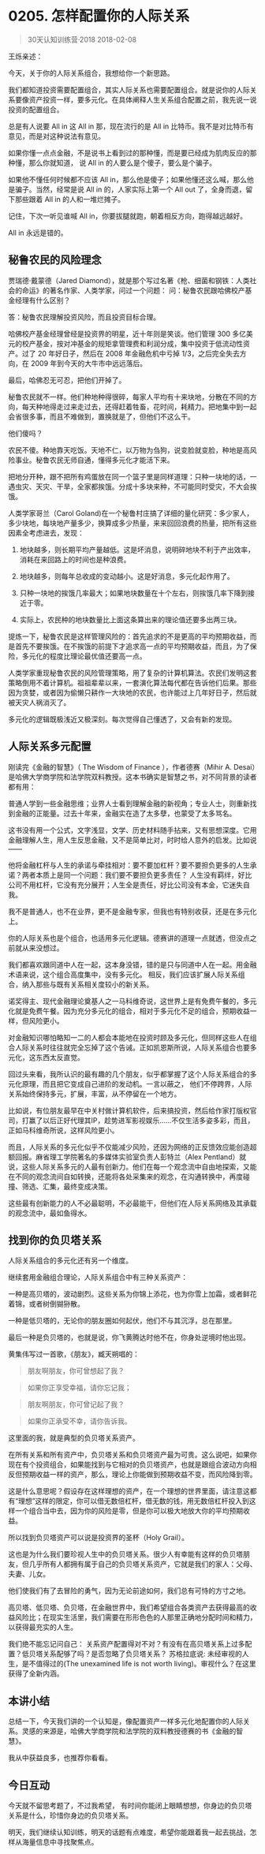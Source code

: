 # 0205. 怎样配置你的人际关系
> 30天认知训练营·2018
2018-02-08

王烁亲述：

今天，关于你的人际关系组合，我想给你一个新思路。

我们都知道投资需要配置组合，其实人际关系也需要配置组合。就是说你的人际关系要像资产投资一样，要多元化。在具体阐释人生关系组合配置之前，我先说一说投资的配置组合。

总是有人说要 All in 这 All in 那，现在流行的是 All in 比特币。我不是对比特币有意见，而是对这种说法有意见。

如果你懂一点点金融，不是说书上看到过的那种懂，而是要已经成为肌肉反应的那种懂，那么你就知道， 说 All in 的人要么是个傻子，要么是个骗子。

如果他不懂任何时候都不应该 All in，那么他是傻子；如果他懂还这么喊，那么他是骗子。当然，经常是说 All in 的，人家实际上第一个 All out 了，全身而退，留下那些跟着 All in 的人和一堆烂摊子。

记住，下次一听见谁喊 All in，你要拔腿就跑，朝着相反方向，跑得越远越好。

All in 永远是错的。

## 秘鲁农民的风险理念
贾瑞德·戴蒙德（Jared Diamond），就是那个写过名著《枪、细菌和钢铁：人类社会的命运》的著名作家、人类学家，问过一个问题：
问：秘鲁农民跟哈佛校产基金经理有什么区别？

答：秘鲁农民理解投资风险，而且投资目标合理。

哈佛校产基金经理曾经是投资界的明星，近十年则是笑谈。他们管理 300 多亿美元的校产基金，按对冲基金的规矩拿管理费和利润分成，集中投资于低流动性资产。过了 20 年好日子，然后在 2008 年金融危机中亏掉 1/3，之后完全失去方向，在 2009 年到今天的大牛市中远远落后。

最后，哈佛忍无可忍，把他们开掉了。

秘鲁农民就不一样。他们种地种得很碎，每家人平均有十来块地，分散在不同的方向，每天种地得走过来走过去，还得赶着牲畜，花时间，耗精力。把地集中到一起会省很多事，而且不难做到，置换就是了，但他们不这么干。

他们傻吗？

农民不傻。种地靠天吃饭。天地不仁，以万物为刍狗，说变脸就变脸，种地是高风险事业。秘鲁农民无师自通，懂得多元化才能活下来。

把地分开种，跟不把所有鸡蛋放在同一个篮子里是同样道理：只种一块地的话，一遇虫灾、天灾、干旱，全家都挨饿。分成十多块来种，不可能同时受灾，不大会挨饿。

人类学家哥兰（Carol Goland)在一个秘鲁村庄搞了详细的量化研究：多少家人，多少块地，每块地产量多少，换算成多少热量，来来回回浪费的热量，把所有这些因素全考虑进去，发现：

1. 地块越多，则长期平均产量越低。这是坏消息，说明碎地块不利于产出效率，消耗在来回路上的时间也是种浪费。

2. 地块越多，则每年总收成的变动越小。这是好消息，多元化起作用了。
3. 只种一块地的挨饿几率最大；如果地块数量在十个左右，则挨饿几率下降到接近于零。
4. 实际上，农民种的地块数量比上面这条算出来的理论值还要多出两三块。

提炼一下，秘鲁农民是这样管理风险的：首先追求的不是更高的平均预期收益，而是首先不要挨饿。在不挨饿的前提下才追求高一点的平均预期收益，而且，为了保险，多元化的程度比理论最优值还要高一点。

人类学家重现秘鲁农民的风险管理策略，用了复杂的计算机算法。农民们发明这套策略倒用不着计算机。祖祖辈辈以来，一套演化算法每代都在告诉他们后果。那些因为贪婪，或者因为偷懒只耕作一大块地的农民，也许能过上几年好日子，然后就被天灾人祸消灭了。

多元化的逻辑既极浅近又极深刻。每次觉得自己懂透了，又会有新的发现。

## 人际关系多元配置
刚读完《金融的智慧》（ The Wisdom of Finance ），作者德赛（Mihir A. Desai）是哈佛大学商学院和法学院双料教授。这本书确实是智慧之书，对不同背景的读者都有用：

普通人学到一些金融思维；业界人士看到理解金融的新视角；专业人士，则重新找到金融的正能量。过去十年来，金融实在造了太多孽，也蒙受了太多骂名。

这书没有用一个公式，文字浅显，文学、历史材料随手拈来，又有思想深度。它用金融理解人生，用人生反思金融，又不是简单比对，时时给人意外的启发。比如说——

他将金融杠杆与人生的承诺与牵挂相对：要不要加杠杆？要不要担负更多的人生承诺？两者本质上是同一个问题：我们要不要担负更多责任？ 人生没有羁绊，好比公司不用杠杆，它没有充分展开；人生全是责任，好比公司没有本金，它迷失自我。

我不是普通人，也不在业界，更不是金融专家，但我也有特别收获，还是在多元化上。

你的人际关系也是个组合，也适用多元化逻辑。德赛讲的道理一点就透，但没点之前就从来没想过。

我们都喜欢跟同道中人在一起，这本身没错，错的是只与同道中人在一起。用金融术语来说，这个组合高度集中，没有多元化。 相反，我们应该扩展人际关系组合，纳入那些与既有关系相关度较小的新关系。

诺奖得主、现代金融理论奠基人之一马科维奇说，这世界上是有免费午餐的，多元化就是免费午餐。因为充分多元化的组合，相对于多元化不足的组合，预期收益一样，但风险更小。

对金融知识哪怕略知一二的人都会本能地在投资时顾及多元化，但同样这些人在组合人际关系时往往就完全忘掉了这个告诫。正如凯恩斯所说，人际关系组合也要多元化，这东西太反直觉。

回过头来看，我所认识的最有趣的几个朋友，似乎都掌握了这个人际关系组合的多元化原理，而且把它变成自己进阶的发动机。一言以蔽之， 他们不停跨界，人际关系始终保持多元，扩展，丰富，从不停留在一个地方。

比如说，有位朋友最早在中关村做计算机软件，后来搞投资，然后给作家打版权官司，打赢了以后正好代理其IP，趁势进军影视娱乐……不仅生活多姿多彩，而且，正如马科维奇所说，这样风险更小。

而且，人际关系的多元化似乎不仅能减少风险，还因为网络的正反馈效应能创造超额回报。麻省理工学院著名的多媒体实验室负责人彭特兰（Alex Pentland）就说，这些人际关系多元的人最有创新力。他们在每一个观念流中自由地探索，又能在不同的观念流间自如转换，还能将各处采集来的观念，在沟通转换中，再度碰撞、筛选、汇集，最终变成决策。

这些最有创新能力的人不必最聪明，不必最能干，但他们在人际关系网络及其承载的观念流中，最如鱼得水。

## 找到你的负贝塔关系
人际关系组合的多元化还有另一个维度。

继续套用金融组合理论，人际关系组合中有三种关系资产：

一种是高贝塔的，波动剧烈。这些关系为你锦上添花，也为你雪上加霜，或者鲜花着锦，或者树倒猢狲散。

一种是低贝塔的，无论你的朋友圈如何起伏，他们不与其沉浮，总在那里。

最后一种是负贝塔的，也就是说，你飞黄腾达时他不在，你身处逆境时他出现。

黄集伟写过一首歌，《朋友》，臧天朔唱的：

> 朋友啊朋友，你可曾想起了我？

> 如果你正享受幸福，请你忘记我；

> 朋友啊朋友，你可曾记起了我？

> 如果你正承受不幸，请你告诉我。

这里面的我，就是典型的负贝塔关系资产。

在所有关系和所有资产中，负贝塔关系和负贝塔资产最为可贵。这么说吧，如果你现在有个投资组合，如果能找到与它相对的负贝塔资产，也就是跟组合波动方向相反但预期收益一样的资产，那么，理论上你能做到预期收益不变，而风险降到零。

这是什么意思呢？假设存在这样理想的资产，在一个理想的世界里面，请注意这都有“理想”这样的限定，你可以借无数倍杠杆，借无数的钱，用无数倍杠杆投入到这样一个组合当中去，因为你的风险是零，但是你可以极大地放大你的平均预期收益。

所以找到负贝塔资产可以说是投资界的圣杯（Holy Grail）。

这也是为什么我们要珍视人生中的负贝塔关系。很少人有幸能有这样的负贝塔朋友，但几乎所有人都拥有属于自己的负贝塔关系资产，它就是我们的家人：父母、夫妻、儿女。

他们使我们有了去冒险的勇气，因为无论前途如何，我们总有可恃的方寸之地。

高贝塔、低贝塔、负贝塔，在金融世界中，我们希望组合各类资产去获得最高的收益风险比；在现实生活里，我们需要在形形色色的人那里正确地分配时间和精力，以获得最充实的人生。

我们绝不能忘记问自己： 关系资产配置得对不对？有没有在高贝塔关系上过多配置？低贝塔关系配够了吗？是否忽略了负贝塔关系？
苏格拉底说: 未经审视的人生，是不值得过的(The unexamined life is not worth living)。审视什么？在这里获得了全新内涵。

## 本讲小结
总结一下，今天我们讲的一个认知是，像配置资产一样多元化地配置你的人际关系。灵感的来源是，哈佛大学商学院和法学院的双料教授德赛的书《金融的智慧》。

我从中获益良多，也推荐你看看。

## 今日互动
今天就不留思考题了，不过我希望， 有时间你能闭上眼睛想想，你身边的负贝塔关系是什么，珍惜你身边的负贝塔关系。

明天，我们继续认知训练，明天的话题有点难度，希望你能跟着我一起去挑战，怎样从海量信息中寻找聚焦点。


